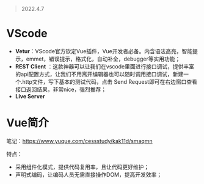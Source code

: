 > 2022.4.7

# VScode

- **Vetur**：VScode官方钦定Vue插件，Vue开发者必备。内含语法高亮，智能提示，emmet，错误提示，格式化，自动补全，debugger等实用功能；
- **REST Client** ：这款神器可以让我们在vscode里面进行接口调试，提供丰富的api配置方式，让我们不用离开编辑器也可以随时调用接口调试，新建一个.http文件，写下基本的测试代码，点击 Send Request即可在右边窗口查看接口返回结果，非常nice，强烈推荐；
- **Live Server**

# Vue简介

笔记：https://www.yuque.com/cessstudy/kak11d/smaqmn

特点：

- 采用组件化模式，提供代码复用率，且让代码更好维护；
- 声明式编码，让编码人员无需直接操作DOM，提高开发效率；

